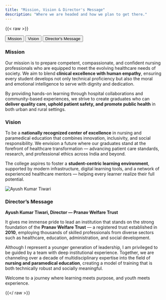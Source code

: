 ```yaml
---
title: "Mission, Vision & Director's Message"
description: "Where we are headed and how we plan to get there."
---
```


{{< raw >}}

<!-- Tabs -->
<div role="tablist" class="tabs tabs-boxed tabs-ppnc overflow-x-auto" aria-label="Mission Vision Director tabs">
  <button type="button" class="tab whitespace-nowrap" id="tab-mission" data-target="panel-mission" aria-selected="false">Mission</button>
  <button type="button" class="tab whitespace-nowrap" id="tab-vision" data-target="panel-vision" aria-selected="false">Vision</button>
  <button type="button" class="tab whitespace-nowrap" id="tab-director" data-target="panel-director" aria-selected="false">Director's Message</button>
  <!-- indicator appended by JS -->
</div>

<!-- Panels -->
<div class="mt-6 space-y-6">

  <div id="panel-mission" role="tabpanel" aria-labelledby="tab-mission" class="card">
    <div class="card-body prose">
      <h3>Mission</h3>
      <p>Our mission is to prepare competent, compassionate, and confident nursing professionals who are equipped to meet the evolving healthcare needs of society. We aim to blend <strong>clinical excellence with human empathy</strong>, ensuring every student develops not only technical proficiency but also the moral and emotional intelligence to serve with dignity and dedication.</p>
      <p>By providing hands-on learning through hospital collaborations and community-based experiences, we strive to create graduates who can <strong>deliver quality care, uphold patient safety, and promote public health</strong> in both urban and rural settings.</p>
    </div>
  </div>

  <div id="panel-vision" role="tabpanel" aria-labelledby="tab-vision" class="card hidden" aria-hidden="true">
    <div class="card-body prose">
      <h3>Vision</h3>
      <p>To be a <strong>nationally recognized center of excellence</strong> in nursing and paramedical education that combines innovation, inclusivity, and social responsibility. We envision a future where our graduates stand at the forefront of healthcare transformation — advancing patient care standards, research, and professional ethics across India and beyond.</p>
      <p>The college aspires to foster a <strong>student-centric learning environment</strong>, supported by modern infrastructure, digital learning tools, and a network of experienced healthcare mentors — helping every learner realize their full potential.</p>
    </div>
  </div>

  <div id="panel-director" role="tabpanel" aria-labelledby="tab-director" class="card hidden" aria-hidden="true">
    <div class="card-body">
      <div class="flex flex-col md:flex-row gap-6 items-start">
        <img src="/img/people/ayush-kumar-tiwari.jpg" alt="Ayush Kumar Tiwari" class="w-28 h-28 rounded-2xl object-cover border border-base-300" />
        <div class="prose">
          <h3>Director’s Message</h3>
          <p><strong>Ayush Kumar Tiwari, Director — Pranav Welfare Trust</strong></p>
          <p>It gives me immense pride to lead an institution that stands on the strong foundation of the <strong>Pranav Welfare Trust</strong> — a registered trust established in <strong>2010</strong>, employing thousands of skilled professionals from diverse sectors such as healthcare, education, administration, and social development.</p>
          <p>Although I represent a younger generation of leadership, I am privileged to be guided by a team with deep institutional experience. Together, we are channeling over a decade of multidisciplinary expertise into the field of <strong>nursing and paramedical education</strong>, creating a model of training that is both technically robust and socially meaningful.</p>
          <p class="mt-3 font-semibold">Welcome to a journey where learning meets purpose, and youth meets experience.</p>
        </div>
      </div>
    </div>
  </div>

</div>

<!-- Include external tabs script -->
<script src="/js/tabs.js"></script>

{{</ raw >}}

